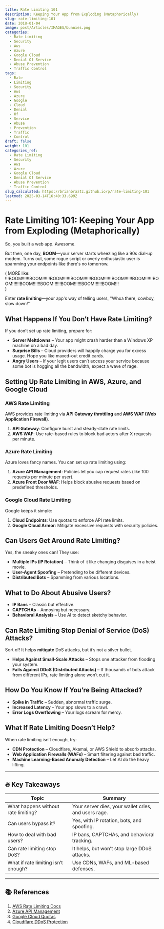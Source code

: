 ```yaml
---
title: Rate Limiting 101
description: Keeping Your App from Exploding (Metaphorically)
slug: rate-limiting-101
date: 2018-01-04
image: post/Articles/IMAGES/bunnies.png
categories:
  - Rate Limiting
  - Security
  - Aws
  - Azure
  - Google Cloud
  - Denial Of Service
  - Abuse Prevention
  - Traffic Control
tags:
  - Rate
  - Limiting
  - Security
  - Aws
  - Azure
  - Google
  - Cloud
  - Denial
  - Of
  - Service
  - Abuse
  - Prevention
  - Traffic
  - Control
draft: false
weight: 101
categories_ref:
  - Rate Limiting
  - Security
  - Aws
  - Azure
  - Google Cloud
  - Denial Of Service
  - Abuse Prevention
  - Traffic Control
slug_calculated: https://brianbraatz.github.io/p/rate-limiting-101
lastmod: 2025-03-14T16:40:33.699Z
---
```

# Rate Limiting 101: Keeping Your App from Exploding (Metaphorically)

So, you built a web app. Awesome.

But then, one day, **BOOM**—your server starts wheezing like a 90s dial-up modem. Turns out, some rogue script or overly enthusiastic user is spamming your endpoints like there's no tomorrow.

( MORE like:\
!!!BOOM!!!!!!BOOM!!!!!!BOOM!!!!!!BOOM!!!!!!BOOM!!!!!!BOOM!!!!!!BOOM!!!!!!BOOM!!!!!!BOOM!!!!!!BOOM!!!!!!BOOM!!!!!!BOOM!!!!!!BOOM!!!\
)

Enter **rate limiting**—your app's way of telling users, "Whoa there, cowboy, slow down!"

## What Happens If You Don’t Have Rate Limiting?

If you don’t set up rate limiting, prepare for:

* **Server Meltdowns** – Your app might crash harder than a Windows XP machine on a bad day.
* **Surprise Bills** – Cloud providers will happily charge you for excess usage. Hope you like maxed-out credit cards.
* **Angry Users** – If your legit users can’t access your service because some bot is hogging all the bandwidth, expect a wave of rage.

## Setting Up Rate Limiting in AWS, Azure, and Google Cloud

### AWS Rate Limiting

AWS provides rate limiting via **API Gateway throttling** and **AWS WAF (Web Application Firewall)**.

1. **API Gateway**: Configure burst and steady-state rate limits.
2. **AWS WAF**: Use rate-based rules to block bad actors after X requests per minute.

### Azure Rate Limiting

Azure loves fancy names. You can set up rate limiting using:

1. **Azure API Management**: Policies let you cap request rates (like 100 requests per minute per user).
2. **Azure Front Door WAF**: Helps block abusive requests based on predefined thresholds.

### Google Cloud Rate Limiting

Google keeps it simple:

1. **Cloud Endpoints**: Use quotas to enforce API rate limits.
2. **Google Cloud Armor**: Mitigate excessive requests with security policies.

## Can Users Get Around Rate Limiting?

Yes, the sneaky ones can! They use:

* **Multiple IPs (IP Rotation)** – Think of it like changing disguises in a heist movie.
* **User-Agent Spoofing** – Pretending to be different devices.
* **Distributed Bots** – Spamming from various locations.

## What to Do About Abusive Users?

* **IP Bans** – Classic but effective.
* **CAPTCHAs** – Annoying but necessary.
* **Behavioral Analysis** – Use AI to detect sketchy behavior.

## Can Rate Limiting Stop Denial of Service (DoS) Attacks?

Sort of! It helps **mitigate** DoS attacks, but it’s not a silver bullet.

* **Helps Against Small-Scale Attacks** – Stops one attacker from flooding your system.
* **Fails Against DDoS (Distributed Attacks)** – If thousands of bots attack from different IPs, rate limiting alone won’t cut it.

## How Do You Know If You’re Being Attacked?

* **Spike in Traffic** – Sudden, abnormal traffic surge.
* **Increased Latency** – Your app slows to a crawl.
* **Error Logs Overflowing** – Your logs scream for mercy.

## What If Rate Limiting Doesn’t Help?

When rate limiting isn’t enough, try:

* **CDN Protection** – Cloudflare, Akamai, or AWS Shield to absorb attacks.
* **Web Application Firewalls (WAFs)** – Smart filtering against bad traffic.
* **Machine Learning-Based Anomaly Detection** – Let AI do the heavy lifting.

***

## 🔥 Key Takeaways

| Topic                               | Summary                                              |
| ----------------------------------- | ---------------------------------------------------- |
| What happens without rate limiting? | Your server dies, your wallet cries, and users rage. |
| Can users bypass it?                | Yes, with IP rotation, bots, and spoofing.           |
| How to deal with bad users?         | IP bans, CAPTCHAs, and behavioral tracking.          |
| Can rate limiting stop DoS?         | It helps, but won’t stop large DDoS attacks.         |
| What if rate limiting isn’t enough? | Use CDNs, WAFs, and ML-based defenses.               |

***

## 📚 References

1. [AWS Rate Limiting Docs](https://docs.aws.amazon.com/apigateway/latest/developerguide/api-gateway-request-throttling.html)
2. [Azure API Management](https://docs.microsoft.com/en-us/azure/api-management/api-management-howto-ratelimit)
3. [Google Cloud Quotas](https://cloud.google.com/endpoints/docs/openapi/quotas-overview)
4. [Cloudflare DDoS Protection](https://www.cloudflare.com/ddos/)
